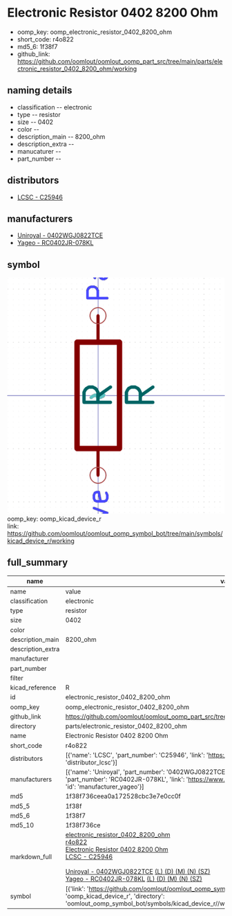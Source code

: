 # Electronic Resistor 0402 8200 Ohm

  
* oomp_key: oomp_electronic_resistor_0402_8200_ohm 
* short_code: r4o822
* md5_6: 1f38f7  
* github_link: https://github.com/oomlout/oomlout_oomp_part_src/tree/main/parts/electronic_resistor_0402_8200_ohm/working  
## naming details
* classification -- electronic
* type -- resistor
* size -- 0402
* color -- 
* description_main -- 8200_ohm
* description_extra -- 
* manucaturer -- 
* part_number -- 

## distributors
* [LCSC - C25946](https://lcsc.com/product-detail/C25946.html)  

## manufacturers
* [Uniroyal - 0402WGJ0822TCE]()  
* [Yageo - RC0402JR-078KL](https://www.yageo.com/en/Chart/Download/pdf/RC0402JR-078KL)  

## symbol

![](symbol/0/working/working_600.png)  
oomp_key: oomp_kicad_device_r  
link: https://github.com/oomlout/oomlout_oomp_symbol_bot/tree/main/symbols/kicad_device_r/working  


## full_summary
| name | value | 
| --- | --- | 
| name | value | 
| classification | electronic | 
| type | resistor | 
| size | 0402 | 
| color |  | 
| description_main | 8200_ohm | 
| description_extra |  | 
| manufacturer |  | 
| part_number |  | 
| filter |  | 
| kicad_reference | R | 
| id | electronic_resistor_0402_8200_ohm | 
| oomp_key | oomp_electronic_resistor_0402_8200_ohm | 
| github_link | https://github.com/oomlout/oomlout_oomp_part_src/tree/main/parts/electronic_resistor_0402_8200_ohm/working | 
| directory | parts/electronic_resistor_0402_8200_ohm | 
| name | Electronic Resistor 0402 8200 Ohm | 
| short_code | r4o822 | 
| distributors | [{'name': 'LCSC', 'part_number': 'C25946', 'link': 'https://lcsc.com/product-detail/C25946.html', 'id': 'distributor_lcsc'}] | 
| manufacturers | [{'name': 'Uniroyal', 'part_number': '0402WGJ0822TCE', 'link': '', 'id': 'manufacturer_uniroyal'}, {'name': 'Yageo', 'part_number': 'RC0402JR-078KL', 'link': 'https://www.yageo.com/en/Chart/Download/pdf/RC0402JR-078KL', 'id': 'manufacturer_yageo'}] | 
| md5 | 1f38f736ceea0a172528cbc3e7e0cc0f | 
| md5_5 | 1f38f | 
| md5_6 | 1f38f7 | 
| md5_10 | 1f38f736ce | 
| markdown_full | [electronic_resistor_0402_8200_ohm](https://github.com/oomlout/oomlout_oomp_part_src/tree/main/parts/electronic_resistor_0402_8200_ohm/working)<br>[r4o822](https://github.com/oomlout/oomlout_oomp_part_src/tree/main/parts/electronic_resistor_0402_8200_ohm/working)<br>[Electronic Resistor 0402 8200 Ohm](https://github.com/oomlout/oomlout_oomp_part_src/tree/main/parts/electronic_resistor_0402_8200_ohm/working)<br>[LCSC - C25946<br>](https://lcsc.com/product-detail/C25946.html)<br>[Uniroyal - 0402WGJ0822TCE]() [(L)  ](https://www.lcsc.com/search?q=0402WGJ0822TCE)[(D)  ](https://www.digikey.com/en/products?,keywords=0402WGJ0822TCE)[(M)  ](https://www.mouser.com/Search/Refine?Keyword=0402WGJ0822TCE)[(N)  ](https://www.newark.com/search?st=0402WGJ0822TCE)[(SZ)  ](https://so.szlcsc.com/global.html?k=0402WGJ0822TCE)<br>[Yageo - RC0402JR-078KL](https://www.yageo.com/en/Chart/Download/pdf/RC0402JR-078KL) [(L)  ](https://www.lcsc.com/search?q=RC0402JR-078KL)[(D)  ](https://www.digikey.com/en/products?,keywords=RC0402JR-078KL)[(M)  ](https://www.mouser.com/Search/Refine?Keyword=RC0402JR-078KL)[(N)  ](https://www.newark.com/search?st=RC0402JR-078KL)[(SZ)  ](https://so.szlcsc.com/global.html?k=RC0402JR-078KL)<br> | 
| symbol | [{'link': 'https://github.com/oomlout/oomlout_oomp_symbol_bot/tree/main/symbols/kicad_device_r', 'oomp_key': 'oomp_kicad_device_r', 'directory': 'oomlout_oomp_symbol_bot/symbols/kicad_device_r//working/working.kicad_sym'}] | 
